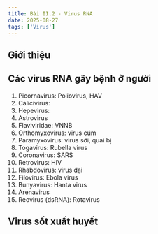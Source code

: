 ```yaml
---
title: Bài II.2 - Virus RNA
date: 2025-08-27
tags: ['Virus']
---
```


## Giới thiệu


## Các virus RNA gây bệnh ở người

1. Picornavirus: Poliovirus, HAV
2. Calicivirus:
3. Hepevirus:
4. Astrovirus
5. Flaviviridae: VNNB
6. Orthomyxovirus: virus cúm
7. Paramyxovirus: virus sởi, quai bị
8. Togavirus: Rubella virus
9. Coronavirus: SARS
10. Retrovirus: HIV
11. Rhabdovirus: virus dại
12. Filovirus: Ebola virus
13. Bunyavirus: Hanta virus
14. Arenavirus
15. Reovirus (dsRNA): Rotavirus

## Virus sốt xuất huyết


